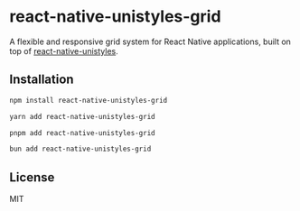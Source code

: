 # react-native-unistyles-grid

A flexible and responsive grid system for React Native applications, built on top of [react-native-unistyles](unistyl.es).

## Installation

```bash
npm install react-native-unistyles-grid
```

```bash
yarn add react-native-unistyles-grid
```

```bash
pnpm add react-native-unistyles-grid
```

```bash
bun add react-native-unistyles-grid
```

## License

MIT
